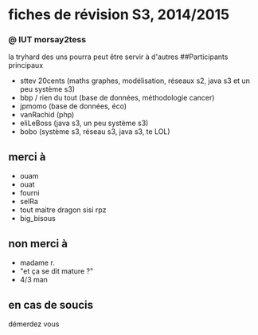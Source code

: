 fiches de révision S3, 2014/2015 
=================
### @ IUT morsay2tess
la tryhard des uns pourra peut être servir à d'autres
##Participants principaux
* sttev 20cents (maths graphes, modélisation, réseaux s2, java s3 et un peu système s3)
* bbp / rien du tout (base de données, méthodologie cancer)
* jpmomo (base de données, éco)
* vanRachid (php)
* eliLeBoss (java s3, un peu système s3)
* bobo (système s3, réseau s3, java s3, te LOL)

## merci à
* ouam
* ouat
* fourni
* selRa
* tout maitre dragon sisi rpz
* big_bisous

## non merci à
* madame r.
* "et ça se dit mature ?"
* 4/3 man

## en cas de soucis
démerdez vous
